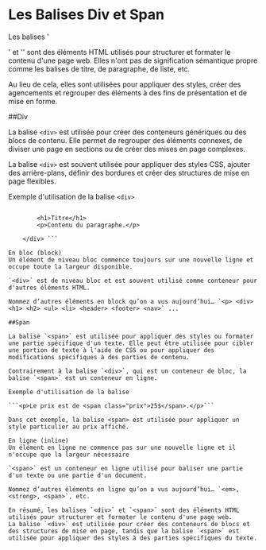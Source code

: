 # Les Balises Div et Span

Les balises '<div>' et '<span>' sont des éléments HTML utilisés pour structurer et formater le contenu d'une page web. Elles n'ont pas de signification sémantique propre comme les balises de titre, de paragraphe, de liste, etc.

Au lieu de cela, elles sont utilisées pour appliquer des styles, créer des agencements et regrouper des éléments à des fins de présentation et de mise en forme.

##Div

La balise `<div>` est utilisée pour créer des conteneurs génériques ou des blocs de contenu. Elle permet de regrouper des éléments connexes, de diviser une page en sections ou de créer des mises en page complexes.

La balise `<div>` est souvent utilisée pour appliquer des styles CSS, ajouter des arrière-plans, définir des bordures et créer des structures de mise en page flexibles.

Exemple d'utilisation de la balise `<div>`

```<div id="conteneur">

        <h1>Titre</h1>
        <p>Contenu du paragraphe.</p>

    </div> ```

En bloc (block)
Un élément de niveau bloc commence toujours sur une nouvelle ligne et occupe toute la largeur disponible.

`<div>` est de niveau bloc et est souvent utilisé comme conteneur pour d'autres éléments HTML.

Nommez d’autres éléments en block qu’on a vus aujourd’hui… `<p> <div> <h1> <h2> <ul> <li> <header> <footer> <nav>` ...

##Span

La balise `<span>` est utilisée pour appliquer des styles ou formater une partie spécifique d'un texte. Elle peut être utilisée pour cibler une portion de texte à l'aide de CSS ou pour appliquer des modifications spécifiques à des parties de contenu.

Contrairement à la balise `<div>`, qui est un conteneur de bloc, la balise `<span>` est un conteneur en ligne.

Exemple d'utilisation de la balise

```<p>Le prix est de <span class="prix">25$</span>.</p>```

Dans cet exemple, la balise <span> est utilisée pour appliquer un style particulier au prix affiché.

En ligne (inline)
Un élément en ligne ne commence pas sur une nouvelle ligne et il n'occupe que la largeur nécessaire

`<span>` est un conteneur en ligne utilisé pour baliser une partie d'un texte ou une partie d'un document.

Nommez d’autres éléments en ligne qu’on a vus aujourd’hui… `<em>, <strong>, <span>`, etc.

En résumé, les balises `<div>` et `<span>` sont des éléments HTML utilisés pour structurer et formater le contenu d'une page web.
La balise `<div>` est utilisée pour créer des conteneurs de blocs et des structures de mise en page, tandis que la balise `<span>` est utilisée pour appliquer des styles à des parties spécifiques du texte.

